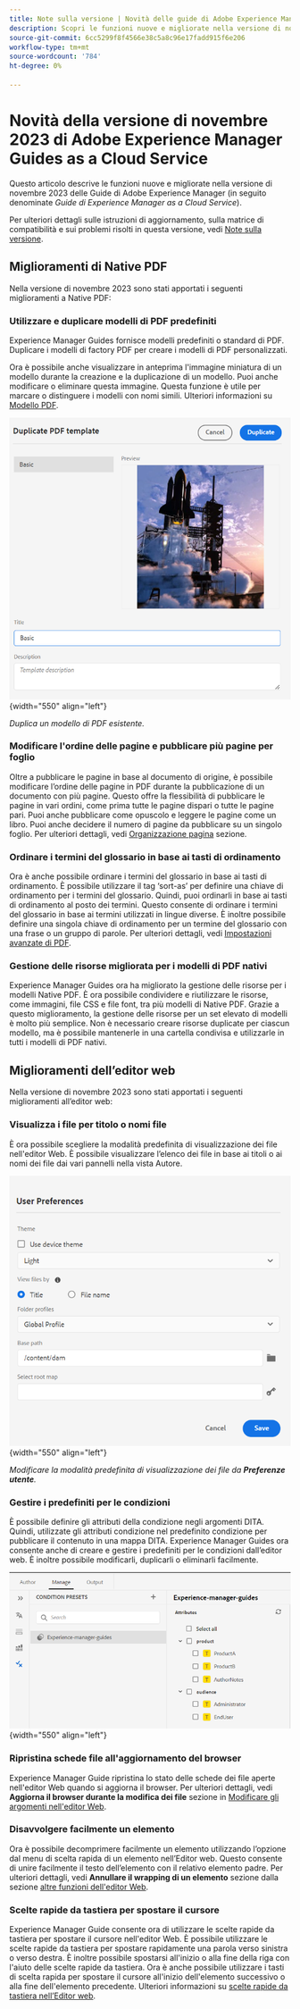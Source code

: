 ```yaml
---
title: Note sulla versione | Novità delle guide di Adobe Experience Manager, versione di novembre 2023
description: Scopri le funzioni nuove e migliorate nella versione di novembre 2023 di Adobe Experience Manager Guides as a Cloud Service.
source-git-commit: 6cc5299f8f4566e38c5a8c96e17fadd915f6e206
workflow-type: tm+mt
source-wordcount: '784'
ht-degree: 0%

---
```


# Novità della versione di novembre 2023 di Adobe Experience Manager Guides as a Cloud Service

Questo articolo descrive le funzioni nuove e migliorate nella versione di novembre 2023 delle Guide di Adobe Experience Manager (in seguito denominate *Guide di Experience Manager as a Cloud Service*).

Per ulteriori dettagli sulle istruzioni di aggiornamento, sulla matrice di compatibilità e sui problemi risolti in questa versione, vedi [Note sulla versione](release-notes-2023.11.0.md).

## Miglioramenti di Native PDF

Nella versione di novembre 2023 sono stati apportati i seguenti miglioramenti a Native PDF:

### Utilizzare e duplicare modelli di PDF predefiniti

Experience Manager Guides fornisce modelli predefiniti o standard di PDF. Duplicare i modelli di factory PDF per creare i modelli di PDF personalizzati.

Ora è possibile anche visualizzare in anteprima l&#39;immagine miniatura di un modello durante la creazione e la duplicazione di un modello. Puoi anche modificare o eliminare questa immagine. Questa funzione è utile per marcare o distinguere i modelli con nomi simili.
Ulteriori informazioni su [Modello PDF](../native-pdf/pdf-template.md).

![Finestra di dialogo Duplica modello di PDF](assets/duplicate-template.png){width="550" align="left"}

*Duplica un modello di PDF esistente.*


### Modificare l&#39;ordine delle pagine e pubblicare più pagine per foglio

Oltre a pubblicare le pagine in base al documento di origine, è possibile modificare l’ordine delle pagine in PDF durante la pubblicazione di un documento con più pagine.  Questo offre la flessibilità di pubblicare le pagine in vari ordini, come prima tutte le pagine dispari o tutte le pagine pari. Puoi anche pubblicare come opuscolo e leggere le pagine come un libro. Puoi anche decidere il numero di pagine da pubblicare su un singolo foglio. Per ulteriori dettagli, vedi [Organizzazione pagina](../native-pdf/components-pdf-template.md#page-organization) sezione.

### Ordinare i termini del glossario in base ai tasti di ordinamento

Ora è anche possibile ordinare i termini del glossario in base ai tasti di ordinamento. È possibile utilizzare il tag ‘sort-as’ per definire una chiave di ordinamento per i termini del glossario. Quindi, puoi ordinarli in base ai tasti di ordinamento al posto dei termini. Questo consente di ordinare i termini del glossario in base ai termini utilizzati in lingue diverse. È inoltre possibile definire una singola chiave di ordinamento per un termine del glossario con una frase o un gruppo di parole.
Per ulteriori dettagli, vedi [Impostazioni avanzate di PDF](../native-pdf/components-pdf-template.md#advanced-pdf-settings).


### Gestione delle risorse migliorata per i modelli di PDF nativi

Experience Manager Guides ora ha migliorato la gestione delle risorse per i modelli Native PDF. È ora possibile condividere e riutilizzare le risorse, come immagini, file CSS e file font, tra più modelli di Native PDF. Grazie a questo miglioramento, la gestione delle risorse per un set elevato di modelli è molto più semplice. Non è necessario creare risorse duplicate per ciascun modello, ma è possibile mantenerle in una cartella condivisa e utilizzarle in tutti i modelli di PDF nativi.

## Miglioramenti dell’editor web

Nella versione di novembre 2023 sono stati apportati i seguenti miglioramenti all’editor web:


### Visualizza i file per titolo o nomi file

È ora possibile scegliere la modalità predefinita di visualizzazione dei file nell&#39;editor Web. È possibile visualizzare l’elenco dei file in base ai titoli o ai nomi dei file dai vari pannelli nella vista Autore.

![Finestra di dialogo Preferenze utente](assets/user-preferences-2311.png){width="550" align="left"}

*Modificare la modalità predefinita di visualizzazione dei file da **Preferenze utente**.*


### Gestire i predefiniti per le condizioni

È possibile definire gli attributi della condizione negli argomenti DITA. Quindi, utilizzate gli attributi condizione nel predefinito condizione per pubblicare il contenuto in una mappa DITA. Experience Manager Guides ora consente anche di creare e gestire i predefiniti per le condizioni dall’editor web. È inoltre possibile modificarli, duplicarli o eliminarli facilmente.

![Predefiniti di condizione dalla scheda Gestisci dell’editor web ](assets/web-editor-manage-condition-presets.png){width="550" align="left"}

### Ripristina schede file all&#39;aggiornamento del browser

Experience Manager Guide ripristina lo stato delle schede dei file aperte nell&#39;editor Web quando si aggiorna il browser. Per ulteriori dettagli, vedi **Aggiorna il browser durante la modifica dei file** sezione in [Modificare gli argomenti nell&#39;editor Web](../user-guide/web-editor-edit-topics.md).

### Disavvolgere facilmente un elemento

Ora è possibile decomprimere facilmente un elemento utilizzando l’opzione dal menu di scelta rapida di un elemento nell’Editor web. Questo consente di unire facilmente il testo dell’elemento con il relativo elemento padre.
Per ulteriori dettagli, vedi **Annullare il wrapping di un elemento** sezione dalla sezione [altre funzioni dell&#39;editor Web](../user-guide/web-editor-other-features.md).

### Scelte rapide da tastiera per spostare il cursore

Experience Manager Guide consente ora di utilizzare le scelte rapide da tastiera per spostare il cursore nell&#39;editor Web. È possibile utilizzare le scelte rapide da tastiera per spostare rapidamente una parola verso sinistra o verso destra. È inoltre possibile spostarsi all&#39;inizio o alla fine della riga con l&#39;aiuto delle scelte rapide da tastiera.
Ora è anche possibile utilizzare i tasti di scelta rapida per spostare il cursore all&#39;inizio dell&#39;elemento successivo o alla fine dell&#39;elemento precedente.
Ulteriori informazioni su [scelte rapide da tastiera nell’Editor web](../user-guide/web-editor-keyboard-shortcuts.md).

